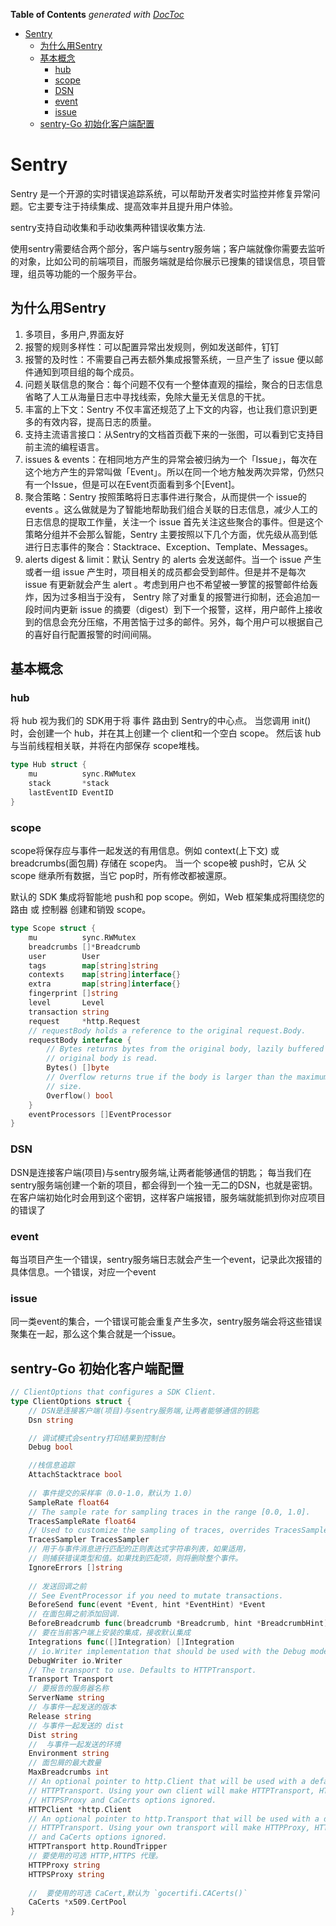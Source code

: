 <!-- START doctoc generated TOC please keep comment here to allow auto update -->
<!-- DON'T EDIT THIS SECTION, INSTEAD RE-RUN doctoc TO UPDATE -->
**Table of Contents**  *generated with [DocToc](https://github.com/thlorenz/doctoc)*

- [Sentry](#sentry)
  - [为什么用Sentry](#%E4%B8%BA%E4%BB%80%E4%B9%88%E7%94%A8sentry)
  - [基本概念](#%E5%9F%BA%E6%9C%AC%E6%A6%82%E5%BF%B5)
    - [hub](#hub)
    - [scope](#scope)
    - [DSN](#dsn)
    - [event](#event)
    - [issue](#issue)
  - [sentry-Go 初始化客户端配置](#sentry-go-%E5%88%9D%E5%A7%8B%E5%8C%96%E5%AE%A2%E6%88%B7%E7%AB%AF%E9%85%8D%E7%BD%AE)

<!-- END doctoc generated TOC please keep comment here to allow auto update -->

# Sentry
Sentry 是一个开源的实时错误追踪系统，可以帮助开发者实时监控并修复异常问题。它主要专注于持续集成、提高效率并且提升用户体验。


sentry支持自动收集和手动收集两种错误收集方法.

使用sentry需要结合两个部分，客户端与sentry服务端；客户端就像你需要去监听的对象，比如公司的前端项目，而服务端就是给你展示已搜集的错误信息，项目管理，组员等功能的一个服务平台。


## 为什么用Sentry

1. 多项目，多用户,界面友好
2. 报警的规则多样性：可以配置异常出发规则，例如发送邮件，钉钉
3. 报警的及时性：不需要自己再去额外集成报警系统，一旦产生了 issue 便以邮件通知到项目组的每个成员。
4. 问题关联信息的聚合：每个问题不仅有一个整体直观的描绘，聚合的日志信息省略了人工从海量日志中寻找线索，免除大量无关信息的干扰。
5. 丰富的上下文：Sentry 不仅丰富还规范了上下文的内容，也让我们意识到更多的有效内容，提高日志的质量。
6. 支持主流语言接口：从Sentry的文档首页截下来的一张图，可以看到它支持目前主流的编程语言。
7. issues & events：在相同地方产生的异常会被归纳为一个「Issue」，每次在这个地方产生的异常叫做「Event」。所以在同一个地方触发两次异常，仍然只有一个Issue，但是可以在Event页面看到多个[Event]。
8. 聚合策略：Sentry 按照策略将日志事件进行聚合，从而提供一个 issue的events 。这么做就是为了智能地帮助我们组合关联的日志信息，减少人工的日志信息的提取工作量，关注一个 issue 首先关注这些聚合的事件。但是这个策略分组并不会那么智能，Sentry 主要按照以下几个方面，优先级从高到低进行日志事件的聚合：Stacktrace、Exception、Template、Messages。
9. alerts digest & limit：默认 Sentry 的 alerts 会发送邮件。当一个 issue 产生或者一组 issue 产生时，项目相关的成员都会受到邮件。但是并不是每次 issue 有更新就会产生 alert 。考虑到用户也不希望被一箩筐的报警邮件给轰炸，因为过多相当于没有， Sentry 除了对重复的报警进行抑制，还会追加一段时间内更新 issue 的摘要（digest）到下一个报警，这样，用户邮件上接收到的信息会充分压缩，不用苦恼于过多的邮件。另外，每个用户可以根据自己的喜好自行配置报警的时间间隔。


## 基本概念

### hub 
将 hub 视为我们的  SDK用于将 事件 路由到  Sentry的中心点。
当您调用  init()时，会创建一个  hub，并在其上创建一个  client和一个空白  scope。
然后该  hub与当前线程相关联，并将在内部保存 scope堆栈。
```go
type Hub struct {
	mu          sync.RWMutex
	stack       *stack
	lastEventID EventID
}
```


### scope 

scope将保存应与事件一起发送的有用信息。例如 context(上下文) 或 breadcrumbs(面包屑) 存储在  scope内。
当一个  scope被  push时，它从 父 scope 继承所有数据，当它  pop时，所有修改都被還原。


默认的 SDK 集成将智能地  push和  pop scope。例如，Web 框架集成将围绕您的 路由 或 控制器 创建和销毁  scope。

```go
type Scope struct {
	mu          sync.RWMutex
	breadcrumbs []*Breadcrumb
	user        User
	tags        map[string]string
	contexts    map[string]interface{}
	extra       map[string]interface{}
	fingerprint []string
	level       Level
	transaction string
	request     *http.Request
	// requestBody holds a reference to the original request.Body.
	requestBody interface {
		// Bytes returns bytes from the original body, lazily buffered as the
		// original body is read.
		Bytes() []byte
		// Overflow returns true if the body is larger than the maximum buffer
		// size.
		Overflow() bool
	}
	eventProcessors []EventProcessor
}
```


### DSN
DSN是连接客户端(项目)与sentry服务端,让两者能够通信的钥匙；
每当我们在sentry服务端创建一个新的项目，都会得到一个独一无二的DSN，也就是密钥。在客户端初始化时会用到这个密钥，这样客户端报错，服务端就能抓到你对应项目的错误了


### event

每当项目产生一个错误，sentry服务端日志就会产生一个event，记录此次报错的具体信息。一个错误，对应一个event


### issue

同一类event的集合，一个错误可能会重复产生多次，sentry服务端会将这些错误聚集在一起，那么这个集合就是一个issue。




## sentry-Go 初始化客户端配置
```go
// ClientOptions that configures a SDK Client.
type ClientOptions struct {
	// DSN是连接客户端(项目)与sentry服务端,让两者能够通信的钥匙
	Dsn string

    // 调试模式会sentry打印结果到控制台
	Debug bool

    //栈信息追踪
	AttachStacktrace bool
	
	// 事件提交的采样率（0.0-1.0，默认为 1.0）
	SampleRate float64
	// The sample rate for sampling traces in the range [0.0, 1.0].
	TracesSampleRate float64
	// Used to customize the sampling of traces, overrides TracesSampleRate.
	TracesSampler TracesSampler
    // 用于与事件消息进行匹配的正则表达式字符串列表，如果适用，
    // 则捕获错误类型和值。如果找到匹配项，则将删除整个事件。
	IgnoreErrors []string
	
	// 发送回调之前
	// See EventProcessor if you need to mutate transactions.
	BeforeSend func(event *Event, hint *EventHint) *Event
	// 在面包屑之前添加回调.
	BeforeBreadcrumb func(breadcrumb *Breadcrumb, hint *BreadcrumbHint) *Breadcrumb
	// 要在当前客户端上安装的集成，接收默认集成
	Integrations func([]Integration) []Integration
	// io.Writer implementation that should be used with the Debug mode.
	DebugWriter io.Writer
	// The transport to use. Defaults to HTTPTransport.
	Transport Transport
	// 要报告的服务器名称
	ServerName string
	// 与事件一起发送的版本
	Release string
	// 与事件一起发送的 dist
	Dist string
	//  与事件一起发送的环境
	Environment string
	// 面包屑的最大数量
	MaxBreadcrumbs int
	// An optional pointer to http.Client that will be used with a default
	// HTTPTransport. Using your own client will make HTTPTransport, HTTPProxy,
	// HTTPSProxy and CaCerts options ignored.
	HTTPClient *http.Client
	// An optional pointer to http.Transport that will be used with a default
	// HTTPTransport. Using your own transport will make HTTPProxy, HTTPSProxy
	// and CaCerts options ignored.
	HTTPTransport http.RoundTripper
	// 要使用的可选 HTTP,HTTPS 代理。
	HTTPProxy string
	HTTPSProxy string
	
	//  要使用的可选 CaCert,默认为 `gocertifi.CACerts()`
	CaCerts *x509.CertPool
}
```